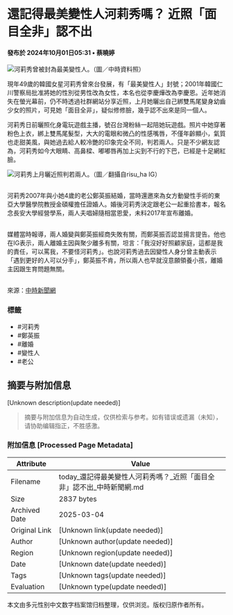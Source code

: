 # 還記得最美變性人河莉秀嗎？ 近照「面目全非」認不出

#### 發布於 2024年10月01日05:31 • 蔡曉婷

![河莉秀曾被封為最美變性人。（圖／中時資料照）](https://today-obs.line-scdn.net/0hwT5bTUyfKHsIGzjnicBXLDBNJAo7fTJyKiplGikbcEh1N2wuNi57GChJJlctLW0oKH1gHCwSIkl2LDwkNQ/w644)

現年49歲的韓國女星河莉秀曾來台發展，有「最美變性人」封號；2001年韓國仁川警察局批准將她的性別從男性改為女性，本名也從李慶燁改為李慶恩。近年她消失在螢光幕前，仍不時透過社群網站分享近照，上月她曬出自己綁雙馬尾變身幼齒少女的照片，可見她「面目全非」，疑似修修臉，幾乎認不出來是同一個人。

河莉秀日前曬照化身電玩遊戲主播，號召台灣粉絲一起陪她玩遊戲。照片中她穿著粉色上衣，綁上雙馬尾髮型，大大的電眼和微凸的性感嘴唇，不僅年齡顯小，氣質也走甜美風，與她過去給人較冷艷的印象完全不同，判若兩人。只是不少網友認為，河莉秀如今大眼睛、高鼻樑、嘟嘟唇再加上尖到不行的下巴，已經是十足網紅臉。

![河莉秀上月曬近照判若兩人。（圖／翻攝自risu_ha IG）](https://today-obs.line-scdn.net/0hClG76IpCHEN6Tgzf-5VjFEIYEDJJKAZKWHwHIlpMS3YFYlgcR3pPIFdKQW9eLQgQWn0Gd1kdRyRVflJCEw/w644)

![和從前的河莉秀相差甚大。（圖／翻攝河莉秀IG）](data:image/gif;base64,R0lGODlhAQABAIAAAAAAAP///yH5BAEAAAAALAAAAAABAAEAAAIBRAA7)

河莉秀2007年與小她4歲的老公鄭英振結婚，當時還邀來為女方動變性手術的東亞大學醫學院教授金碩權擔任證婚人。婚後河莉秀決定跟老公一起重拾書本，報名念長安大學經營學系，兩人夫唱婦隨相當恩愛，未料2017年宣布離婚。

![河莉秀曾來台發展。（圖／中時資料照）](data:image/gif;base64,R0lGODlhAQABAIAAAAAAAP///yH5BAEAAAAALAAAAAABAAEAAAIBRAA7)

媒體當時報導，兩人婚變與鄭英振經商失敗有關，而鄭英振否認並揚言提告。他也在IG表示，兩人離婚主因與聚少離多有關，坦言：「我沒好好照顧家庭，這都是我的責任，可以罵我，不要怪河莉秀」。也說河莉秀過去因變性人身分曾主動表示「遇到更好的人可以分手」，鄭英振不肯，所以兩人也早就沒意願領養小孩，離婚主因跟生育問題無關。

![韓國警察局2001年核准河莉秀性別從男性改為女性。（圖／資料照）](data:image/gif;base64,R0lGODlhAQABAIAAAAAAAP///yH5BAEAAAAALAAAAAABAAEAAAIBRAA7)

來源：[中時新聞網](https://www.chinatimes.com/realtimenews/20241001002865-260404)

### 標籤
- #河莉秀
- #鄭英振
- #離婚
- #變性人
- #老公
<!-- tcd_original_link https://today.line.me/tw/v2/article/GgXmOo5 -->


## 摘要与附加信息

<!-- tcd_abstract -->
[Unknown description(update needed)]
<!-- tcd_abstract_end -->

> 摘要与附加信息为自动生成，仅供检索与参考。如有错误或遗漏（未知），请协助编辑指正，不胜感激。

### 附加信息 [Processed Page Metadata]

| Attribute       | Value                                  |
|-----------------|----------------------------------------|
| Filename        | today_還記得最美變性人河莉秀嗎？_近照「面目全非」認不出_中時新聞網.md                             |
| Size            | 2837 bytes                           |
| Archived Date   | 2025-03-04                             |
| Original Link   | [Unknown link(update needed)]                       |
| Author          | [Unknown author(update needed)]                               |
| Region          | [Unknown region(update needed)]                               |
| Date            | [Unknown date(update needed)]                                 |
| Tags            | [Unknown tags(update needed)]                                 |
| Evaluation            | [Unknown type(update needed)]                                 |
<!-- tcd_table_end -->

本文由多元性别中文数字档案馆归档整理，仅供浏览。版权归原作者所有。
